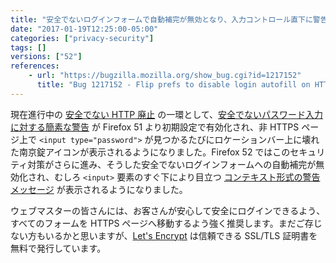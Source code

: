 ```yaml
---
title: "安全でないログインフォームで自動補完が無効となり、入力コントロール直下に警告が表示されるようになりました"
date: "2017-01-19T12:25:00-05:00"
categories: ["privacy-security"]
tags: []
versions: ["52"]
references:
    - url: "https://bugzilla.mozilla.org/show_bug.cgi?id=1217152"
      title: "Bug 1217152 - Flip prefs to disable login autofill on HTTP and enable the warning on insecure login fields"
---
```

現在進行中の [安全でない HTTP 廃止](https://www.fxsitecompat.com/ja/docs/2015/insecure-http-will-be-deprecated/) の一環として、[安全でないパスワード入力に対する簡素な警告](https://www.fxsitecompat.com/ja/docs/2016/insecure-password-input-warning-will-be-enabled-by-default/) が Firefox 51 より初期設定で有効化され、非 HTTPS ページ上で `<input type="password">` が見つかるたびにロケーションバー上に壊れた南京錠アイコンが表示されるようになりました。Firefox 52 ではこのセキュリティ対策がさらに進み、そうした安全でないログインフォームへの自動補完が無効化され、むしろ `<input>` 要素のすぐ下により目立つ [コンテキスト形式の警告メッセージ](https://developer.mozilla.org/ja/docs/Web/Security/Insecure_passwords) が表示されるようになりました。

ウェブマスターの皆さんには、お客さんが安心して安全にログインできるよう、すべてのフォームを HTTPS ページへ移動するよう強く推奨します。まだご存じない方もいるかと思いますが、[Let's Encrypt](https://letsencrypt.org/) は信頼できる SSL/TLS 証明書を無料で発行しています。

